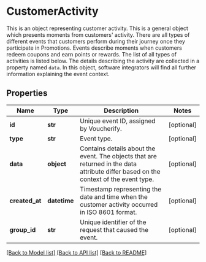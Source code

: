 # CustomerActivity

This is an object representing customer activity.    This is a general object which presents moments from customers' activity. There are all types of different events that customers perform during their journey once they participate in Promotions. Events describe moments when customers redeem coupons and earn points or rewards. The list of all types of activities is listed below.  The details describing the activity are collected in a property named `data`. In this object, software integrators will find all further information explaining the event context.

## Properties
Name | Type | Description | Notes
------------ | ------------- | ------------- | -------------
**id** | **str** | Unique event ID, assigned by Voucherify. | [optional] 
**type** | **str** | Event type. | [optional] 
**data** | **object** | Contains details about the event. The objects that are returned in the data attribute differ based on the context of the event type. | [optional] 
**created_at** | **datetime** | Timestamp representing the date and time when the customer activity occurred in ISO 8601 format. | [optional] 
**group_id** | **str** | Unique identifier of the request that caused the event. | [optional] 

[[Back to Model list]](../README.md#documentation-for-models) [[Back to API list]](../README.md#documentation-for-api-endpoints) [[Back to README]](../README.md)


